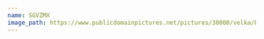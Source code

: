 ```yaml
---
name: SGVZMX
image_path: https://www.publicdomainpictures.net/pictures/30000/velka/black-background.jpg
---
```

